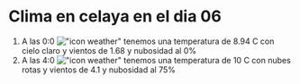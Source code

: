 # Clima en celaya en el dia 06

1. A las 0:0 !["icon weather"](http://openweathermap.org/img/w/01n.png) tenemos una temperatura de 8.94 C con cielo claro y  vientos de 1.68 y nubosidad al 0%
1. A las 4:0 !["icon weather"](http://openweathermap.org/img/w/04n.png) tenemos una temperatura de 10 C con nubes rotas y  vientos de 4.1 y nubosidad al 75%
